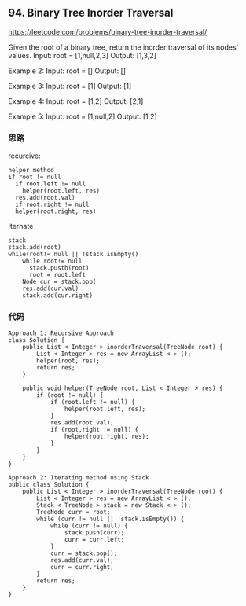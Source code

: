 ## 94. Binary Tree Inorder Traversal
https://leetcode.com/problems/binary-tree-inorder-traversal/

Given the root of a binary tree, return the inorder traversal of its nodes' values.
Input: root = [1,null,2,3]
Output: [1,3,2]

Example 2:
Input: root = []
Output: []

Example 3:
Input: root = [1]
Output: [1]

Example 4:
Input: root = [1,2]
Output: [2,1]

Example 5:
Input: root = [1,null,2]
Output: [1,2]

### 思路
recurcive: 
```
helper method
if root != null
  if root.left != null
    helper(root.left, res)
  res.add(root.val)
  if root.right != null
  helper(root.right, res)
```
Iternate
```
stack
stack.add(root)
while(root!= null || !stack.isEmpty()
    while root!= null
      stack.pusth(root)
      root = root.left
    Node cur = stack.pop(
    res.add(cur.val)
    stack.add(cur.right)
```


### 代码

```
Approach 1: Recursive Approach
class Solution {
    public List < Integer > inorderTraversal(TreeNode root) {
        List < Integer > res = new ArrayList < > ();
        helper(root, res);
        return res;
    }

    public void helper(TreeNode root, List < Integer > res) {
        if (root != null) {
            if (root.left != null) {
                helper(root.left, res);
            }
            res.add(root.val);
            if (root.right != null) {
                helper(root.right, res);
            }
        }
    }
}

Approach 2: Iterating method using Stack
public class Solution {
    public List < Integer > inorderTraversal(TreeNode root) {
        List < Integer > res = new ArrayList < > ();
        Stack < TreeNode > stack = new Stack < > ();
        TreeNode curr = root;
        while (curr != null || !stack.isEmpty()) {
            while (curr != null) {
                stack.push(curr);
                curr = curr.left;
            }
            curr = stack.pop();
            res.add(curr.val);
            curr = curr.right;
        }
        return res;
    }
}


```

